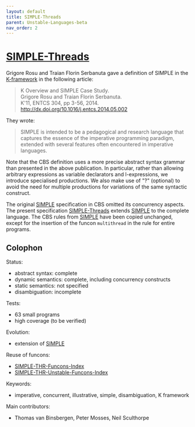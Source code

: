 ```yaml
---
layout: default
title: SIMPLE-Threads
parent: Unstable-Languages-beta
nav_order: 2
---
```


[SIMPLE-Threads]
================

Grigore Rosu and Traian Florin Serbanuta gave a definition of
SIMPLE in the [K-framework] in the following article:

> K Overview and SIMPLE Case Study.  
> Grigore Rosu and Traian Florin Serbanuta.  
> K'11, ENTCS 304, pp 3-56, 2014.  
> <http://dx.doi.org/10.1016/j.entcs.2014.05.002>

They wrote:

> SIMPLE is intended to be a pedagogical and research language that captures
> the essence of the imperative programming paradigm, extended with several
> features often encountered in imperative languages.

Note that the CBS definition uses a more precise abstract syntax grammar than
presented in the above publication.  In particular, rather than allowing
arbitrary expressions as variable declarators and l-expressions, we introduce
specialised productions.  We also make use of "?" (optional) to avoid the
need for multiple productions for variations of the same syntactic construct.

The original [SIMPLE] specification in CBS omitted its concurrency aspects.
The present specification [SIMPLE-Threads] extends [SIMPLE] to the complete
language. The CBS rules from [SIMPLE] have been copied unchanged, except for the
insertion of the funcon `multithread` in the rule for entire programs.

Colophon
--------

Status:
- abstract syntax:   complete
- dynamic semantics: complete, including concurrency constructs
- static semantics:  not specified
- disambiguation:    incomplete

Tests:
- 63 small programs
- high coverage (to be verified)

Evolution:
- extension of [SIMPLE]

Reuse of funcons:
- [SIMPLE-THR-Funcons-Index]
- [SIMPLE-THR-Unstable-Funcons-Index]

Keywords:
- imperative, concurrent, illustrative, simple, disambiguation, K framework

Main contributors:
- Thomas van Binsbergen, Peter Mosses, Neil Sculthorpe

[K-framework]: http://kframework.org "HOME PAGE"
[SIMPLE]: /CBS-beta/docs/Languages-beta/SIMPLE
[Funcons-beta]: /CBS-beta/docs/Funcons-beta "FUNCONS-BETA"
[Unstable-Funcons-beta]: /CBS-beta/docs/Unstable-Funcons-beta "FUNCONS-BETA"
[Languages-beta]: /CBS-beta/docs/Languages-beta "LANGUAGES-BETA"
[Unstable-Languages-beta]: /CBS-beta/docs/Unstable-Languages-beta "UNSTABLE-LANGUAGES-BETA"
[SIMPLE-Threads]: /CBS-beta/Unstable-Languages-beta/SIMPLE-Threads/SIMPLE-THR-cbs/SIMPLE-THR/SIMPLE-THR-Start
[SIMPLE-THR-Funcons-Index]: /CBS-beta/Unstable-Languages-beta/SIMPLE-Threads/SIMPLE-THR-cbs/SIMPLE-THR/SIMPLE-THR-Funcons-Index
[SIMPLE-THR-Unstable-Funcons-Index]: /CBS-beta/Unstable-Languages-beta/SIMPLE-Threads/SIMPLE-THR-cbs/SIMPLE-THR/SIMPLE-THR-Unstable-Funcons-Index
